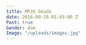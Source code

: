 ```yaml
---
title: MPJS Gouda
date: 2016-09-16 01:45:00 Z
Past: true
Gender: doe
Image: "/uploads/images.jpg"
---
```


